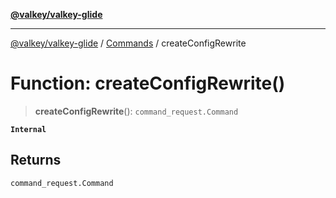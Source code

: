 [**@valkey/valkey-glide**](../../README.md)

***

[@valkey/valkey-glide](../../modules.md) / [Commands](../README.md) / createConfigRewrite

# Function: createConfigRewrite()

> **createConfigRewrite**(): `command_request.Command`

**`Internal`**

## Returns

`command_request.Command`
